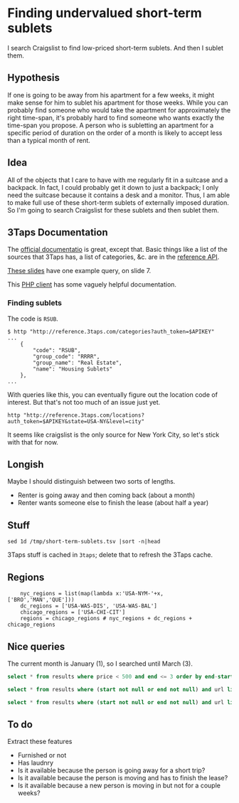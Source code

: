 Finding undervalued short-term sublets
======
I search Craigslist to find low-priced short-term sublets.
And then I sublet them.

## Hypothesis
If one is going to be away from his apartment for a few weeks,
it might make sense for him to sublet his apartment for those weeks.
While you can probably find someone who would take the apartment
for approximately the right time-span, it's probably hard to find
someone who wants exactly the time-span you propose. A person
who is subletting an apartment for a specific period of duration
on the order of a month is likely to accept less than a typical
month of rent.

## Idea
All of the objects that I care to have with me regularly fit in
a suitcase and a backpack. In fact, I could probably get it down
to just a backpack; I only need the suitcase because it contains
a desk and a monitor. Thus, I am able to make full use of these
short-term sublets of externally imposed duration. So I'm going
to search Craigslist for these sublets and then sublet them.

## 3Taps Documentation
The [official documentatio](http://docs.3taps.com/) is great, except
that. Basic things like a list of the sources that 3Taps has, a list
of categories, &c. are in the [reference API](http://docs.3taps.com/reference_api.html).

[These slides](http://www.slideshare.net/devinfoley/3taps-apis)
have one example query, on slide 7.

This [PHP client](https://github.com/cookieflow/3taps-php-client)
has some vaguely helpful documentation.

### Finding sublets
The code is `RSUB`.

    $ http "http://reference.3taps.com/categories?auth_token=$APIKEY"
    ...
        {
            "code": "RSUB", 
            "group_code": "RRRR", 
            "group_name": "Real Estate", 
            "name": "Housing Sublets"
        }, 
    ...

With queries like this, you can eventually figure out the location code of interest.
But that's not too much of an issue just yet.

    http "http://reference.3taps.com/locations?auth_token=$APIKEY&state=USA-NY&level=city"

It seems like craigslist is the only source for New York City, so let's stick with that for now.

## Longish
Maybe I should distinguish between two sorts of lengths.

* Renter is going away and then coming back (about a month)
* Renter wants someone else to finish the lease (about half a year)


## Stuff

    sed 1d /tmp/short-term-sublets.tsv |sort -n|head

3Taps stuff is cached in `3taps`; delete that to refresh the 3Taps cache.


## Regions

        nyc_regions = list(map(lambda x:'USA-NYM-'+x, ['BRO','MAN','QUE']))
        dc_regions = ['USA-WAS-DIS', 'USA-WAS-BAL']
        chicago_regions = ['USA-CHI-CIT']
        regions = chicago_regions # nyc_regions + dc_regions + chicago_regions

## Nice queries
The current month is January (1), so I searched until March (3).

```sql
select * from results where price < 500 and end <= 3 order by end-start, price;
```

```sql
select * from results where (start not null or end not null) and url like '%austin%' order by end-start; 
```
```sql
select * from results where (start not null or end not null) and url like '%austin%' and url not glob '*/sbw/*' order by end-start;
```

## To do
Extract these features

* Furnished or not
* Has laudnry
* Is it available because the person is going away for a short trip?
* Is it available because the person is moving and has to finish the lease?
* Is it available because a new person is moving in but not for a couple weeks?
